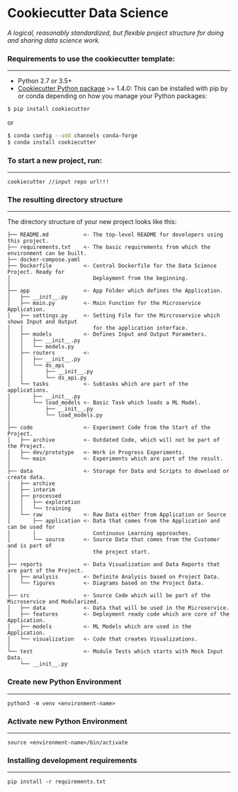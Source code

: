# Cookiecutter Data Science

_A logical, reasonably standardized, but flexible project structure for doing and sharing data science work._


### Requirements to use the cookiecutter template:
-----------
 - Python 2.7 or 3.5+
 - [Cookiecutter Python package](http://cookiecutter.readthedocs.org/en/latest/installation.html) >= 1.4.0: This can be installed with pip by or conda depending on how you manage your Python packages:

``` bash
$ pip install cookiecutter
```

or

``` bash
$ conda config --add channels conda-forge
$ conda install cookiecutter
```


### To start a new project, run:
------------

    cookiecutter //input repo url!!!


### The resulting directory structure
------------

The directory structure of your new project looks like this: 

```
├── README.md           <- The top-level README for developers using this project.
├── requirements.txt    <- The basic requirements from which the environment can be built.
├── docker-compose.yaml
├── Dockerfile          <- Central Dockerfile for the Data Science Project. Ready for
│                          Deployment from the beginning.
│
├── app                 <- App Folder which defines the Application.
│   ├── __init__.py
│   ├── main.py         <- Main Function for the Microservice Application.
│   ├── settings.py     <- Setting File for the Mircroservice which shows Input and Output 
│   │                      for the application interface.
│   ├── models          <- Defines Input and Output Parameters.
│   │   ├── __init__.py
│   │   └── models.py
│   ├── routers         <- 
│   │   ├── __init__.py
│   │   └── ds_api
│   │       ├── __init__.py
│   │       └── ds_api.py
│   └── tasks           <- Subtasks which are part of the applications.
│       ├── __init__.py
│       └── load_models <- Basic Task which loads a ML Model.
│           ├── __init__.py
│           └── load_models.py
│
├── code                <- Experiment Code from the Start of the Project.
│   ├── archive         <- Outdated Code, which will not be part of the Project.
│   ├── dev/prototype   <- Work in Progress Experiments.
│   └── main            <- Experiments which are part of the result.
│
├── data                <- Storage for Data and Scripts to download or create data.
│   ├── archive
│   ├── interim
│   ├── processed
│   │   ├── exploration
│   │   └── training
│   └── raw             <- Raw Data either from Application or Source 
│       ├── application <- Data that comes from the Application and can be used for 
│       │                  Continuous Learning approaches.
│       └── source      <- Source Data that comes from the Customer and is part of 
│                          the project start.
│
├── reports             <- Data Visualization and Data Reports that are part of the Project.
│   ├── analysis        <- Definite Analysis based on Project Data.
│   └── figures         <- Diagrams based on the Project Data.
│
├── src                 <- Source Code which will be part of the Microservice and Modularized.
│   ├── data            <- Data that will be used in the Microservice.
│   ├── features        <- Deployment ready code which are core of the Application.
│   ├── models          <- ML Models which are used in the Application.
│   └── visualization   <- Code that creates Visualizations. 
│
└── test                <- Module Tests which starts with Mock Input Data.
    └── __init__.py
```

### Create new Python Environment
------------
    
    python3 -m venv <environment-name>

### Activate new Python Environment
------------

    source <environment-name>/bin/activate


### Installing development requirements
------------

    pip install -r requirements.txt

